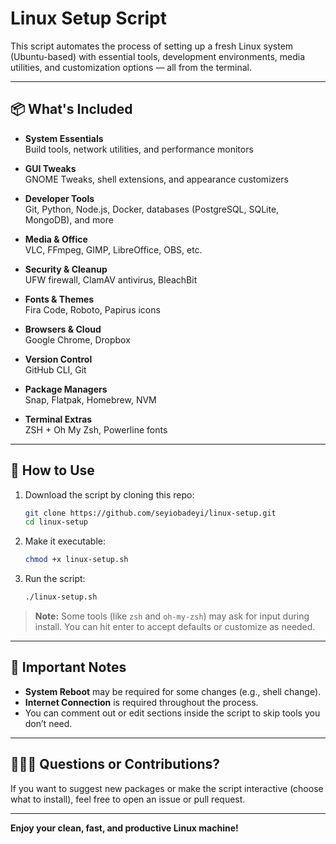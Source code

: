 # Linux Setup Script

This script automates the process of setting up a fresh Linux system (Ubuntu-based) with essential tools, development environments, media utilities, and customization options — all from the terminal.

---

## 📦 What's Included

- **System Essentials**  
  Build tools, network utilities, and performance monitors

- **GUI Tweaks**  
  GNOME Tweaks, shell extensions, and appearance customizers

- **Developer Tools**  
  Git, Python, Node.js, Docker, databases (PostgreSQL, SQLite, MongoDB), and more

- **Media & Office**  
  VLC, FFmpeg, GIMP, LibreOffice, OBS, etc.

- **Security & Cleanup**  
  UFW firewall, ClamAV antivirus, BleachBit

- **Fonts & Themes**  
  Fira Code, Roboto, Papirus icons

- **Browsers & Cloud**  
  Google Chrome, Dropbox

- **Version Control**  
  GitHub CLI, Git

- **Package Managers**  
  Snap, Flatpak, Homebrew, NVM

- **Terminal Extras**  
  ZSH + Oh My Zsh, Powerline fonts

---

## 🔧 How to Use

1. Download the script by cloning this repo:

    ```bash
    git clone https://github.com/seyiobadeyi/linux-setup.git
    cd linux-setup
    ```

2. Make it executable:

    ```bash
    chmod +x linux-setup.sh
    ```

3. Run the script:

    ```bash
    ./linux-setup.sh
    ```

> **Note:** Some tools (like `zsh` and `oh-my-zsh`) may ask for input during install. You can hit enter to accept defaults or customize as needed.

---

## 🛑 Important Notes

- **System Reboot** may be required for some changes (e.g., shell change).
- **Internet Connection** is required throughout the process.
- You can comment out or edit sections inside the script to skip tools you don’t need.

---

## 🙋🏽‍♂️ Questions or Contributions?

If you want to suggest new packages or make the script interactive (choose what to install), feel free to open an issue or pull request.

---

**Enjoy your clean, fast, and productive Linux machine!**

